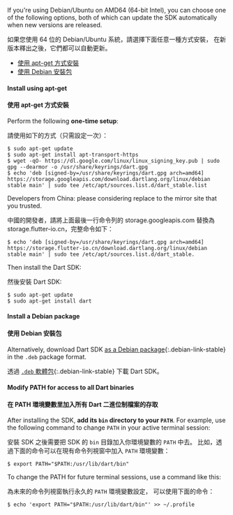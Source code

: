If you're using Debian/Ubuntu on AMD64 (64-bit Intel), you can choose one of the
following options, both of which can update the SDK automatically when new
versions are released.

如果您使用 64 位的 Debian/Ubuntu 系統，請選擇下面任意一種方式安裝，
在新版本釋出之後，它們都可以自動更新。

* [使用 apt-get 方式安裝](#install-using-apt-get)
* [使用 Debian 安裝包](#install-a-debian-package)

#### Install using apt-get

#### 使用 apt-get 方式安裝

Perform the following **one-time setup**:

請使用如下的方式（只需設定一次）：

```terminal
$ sudo apt-get update
$ sudo apt-get install apt-transport-https
$ wget -qO- https://dl.google.com/linux/linux_signing_key.pub | sudo gpg --dearmor -o /usr/share/keyrings/dart.gpg
$ echo 'deb [signed-by=/usr/share/keyrings/dart.gpg arch=amd64] https://storage.googleapis.com/download.dartlang.org/linux/debian stable main' | sudo tee /etc/apt/sources.list.d/dart_stable.list
```

Developers from China: please considering replace to
the mirror site that you trusted.

中國的開發者，請將上面最後一行命令列的
storage.googleapis.com 替換為
storage.flutter-io.cn，完整命令如下：

```terminal
$ echo 'deb [signed-by=/usr/share/keyrings/dart.gpg arch=amd64] https://storage.flutter-io.cn/download.dartlang.org/linux/debian stable main' | sudo tee /etc/apt/sources.list.d/dart_stable.
```

Then install the Dart SDK:

然後安裝 Dart SDK:

```terminal
$ sudo apt-get update
$ sudo apt-get install dart
```

#### Install a Debian package

#### 使用 Debian 安裝包

Alternatively, download Dart SDK [as a Debian package](#){:.debian-link-stable}
in the `.deb` package format.

透過 [`.deb` 軟體包](#){:.debian-link-stable} 下載 Dart SDK。

#### Modify PATH for access to all Dart binaries

#### 在 PATH 環境變數里加入所有 Dart 二進位制檔案的存取

After installing the SDK, **add its `bin` directory to your `PATH`**. For example,
use the following command to change `PATH` in your active terminal session:

安裝 SDK 之後需要把 SDK 的 `bin` 目錄加入你環境變數的 `PATH` 中去。
比如，透過下面的命令可以在現有命令列視窗中加入 `PATH` 環境變數：

```terminal
$ export PATH="$PATH:/usr/lib/dart/bin"
```

To change the PATH for future terminal sessions, use a command like this:

為未來的命令列視窗執行永久的 `PATH` 環境變數設定，
可以使用下面的命令：

```terminal
$ echo 'export PATH="$PATH:/usr/lib/dart/bin"' >> ~/.profile
```
